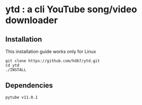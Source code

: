 # ytd : a cli YouTube song/video downloader

## Installation 
This installation guide works only for Linux
```
git clone https://github.com/hdb7/ytd.git 
cd ytd
./INSTALL
```
## Dependencies
```
pytube v11.0.1
```

